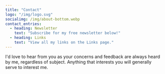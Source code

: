 ```yaml
---
title: "Contact"
logo: "/img/logo.svg"
socialimg: /img/about-bottom.webp
contact_entries:
  - heading: Newsletter
    text: "Subscribe for my free newsletter below!"
  - heading: Links
    text: "View all my links on the Links page."
---
```


I'd love to hear from you as your concerns and feedback are always heard by me, regardless of subject. Anything that interests you will generally serve to interest me.
